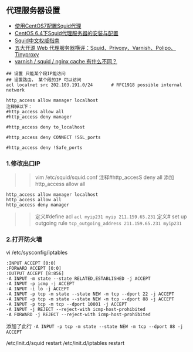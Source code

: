 
## 代理服务器设置

- [使用CentOS7配置Squid代理](http://www.cnblogs.com/riversouther/p/4717720.html)
- [CentOS 6.4下Squid代理服务器的安装与配置](http://www.cnblogs.com/mchina/p/centos-squid-proxy-server.html)
- [Squid中文权威指南](http://zyan.cc/book/squid/)
- [五大开源 Web 代理服务器横评：Squid、Privoxy、Varnish、Polipo、Tinyproxy](https://linux.cn/article-7119-1.html)
- [varnish / squid / nginx cache 有什么不同？](https://www.zhihu.com/question/20143441)

```
## 设置 只能某个段IP能访问
## 设置路由， 某个段的IP 可以访问
acl localnet src 202.103.191.0/24       # RFC1918 possible internal network

http_access allow manager localhost
注释掉以下：
#http_access allow all
#http_access deny manager

#http_access deny to_localhost

#http_access deny CONNECT !SSL_ports

#http_access deny !Safe_ports
```

### 1.修改出口IP
>> vim /etc/squid/squid.conf
>> 注释#http_accesS deny all
>> 添加 http_access allow all
```
http_access allow manager localhost
http_access allow all
http_access deny manager
```
>> 定义#define acl
>> `acl myip231 myip 211.159.65.231`
>> 定义# set up outgoing rule
>> `tcp_outgoing_address 211.159.65.231 myip231`

### 2.打开防火墙
vi /etc/sysconfig/iptables

```
:INPUT ACCEPT [0:0]
:FORWARD ACCEPT [0:0]
:OUTPUT ACCEPT [8:856]
-A INPUT -m state --state RELATED,ESTABLISHED -j ACCEPT
-A INPUT -p icmp -j ACCEPT
-A INPUT -i lo -j ACCEPT
-A INPUT -p tcp -m state --state NEW -m tcp --dport 22 -j ACCEPT
-A INPUT -p tcp -m state --state NEW -m tcp --dport 88 -j ACCEPT
-A INPUT -p tcp -m tcp --dport 10001 -j ACCEPT
-A INPUT -j REJECT --reject-with icmp-host-prohibited
-A FORWARD -j REJECT --reject-with icmp-host-prohibited
```

添加了此行
`-A INPUT -p tcp -m state --state NEW -m tcp --dport 88 -j ACCEPT`

/etc/init.d/squid restart
/etc/init.d/iptables restart

